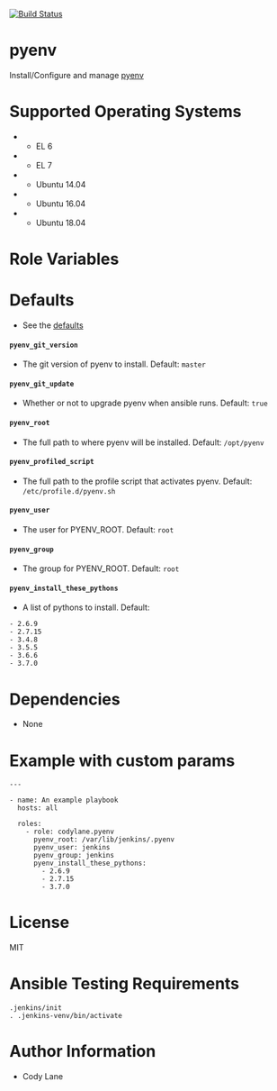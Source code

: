 [![Build Status](https://travis-ci.org/codylane/ansible-role-pyenv.svg?branch=master)](https://travis-ci.org/codylane/ansible-role-pyenv)

pyenv
=========

Install/Configure and manage [pyenv](https://github.com/pyenv/pyenv)

# Supported Operating Systems

* - EL 6
* - EL 7
* - Ubuntu 14.04
* - Ubuntu 16.04
* - Ubuntu 18.04

# Role Variables

# Defaults

* See the [defaults](defaults/main.yml)

#### `pyenv_git_version`

* The git version of pyenv to install. Default: `master`


#### `pyenv_git_update`

* Whether or not to upgrade pyenv when ansible runs. Default: `true`

#### `pyenv_root`

* The full path to where pyenv will be installed. Default: `/opt/pyenv`


#### `pyenv_profiled_script`

* The full path to the profile script that activates pyenv. Default: `/etc/profile.d/pyenv.sh`


#### `pyenv_user`

* The user for PYENV_ROOT. Default: `root`


#### `pyenv_group`

* The group for PYENV_ROOT. Default: `root`

#### `pyenv_install_these_pythons`

* A list of pythons to install. Default:

```
- 2.6.9
- 2.7.15
- 3.4.8
- 3.5.5
- 3.6.6
- 3.7.0
```

# Dependencies

* None

# Example with custom params

```
---

- name: An example playbook
  hosts: all

  roles:
    - role: codylane.pyenv
      pyenv_root: /var/lib/jenkins/.pyenv
      pyenv_user: jenkins
      pyenv_group: jenkins
      pyenv_install_these_pythons:
        - 2.6.9
        - 2.7.15
        - 3.7.0
```


# License

MIT

# Ansible Testing Requirements

```
.jenkins/init
. .jenkins-venv/bin/activate
```


# Author Information

* Cody Lane
